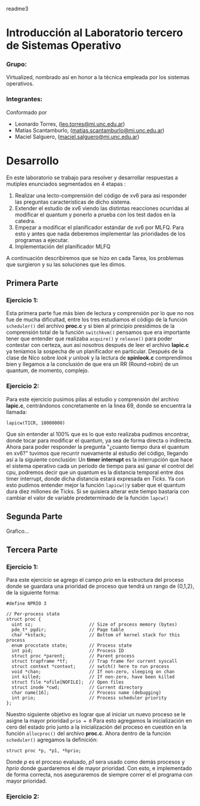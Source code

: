 readme3

# Introducción al Laboratorio tercero de Sistemas Operativo

### Grupo:

Virtualized, nombrado así en honor a la técnica empleada por los sistemas operativos.

### Integrantes:

Conformado por

- Leonardo Torres, (leo.torres@mi.unc.edu.ar)
- Matías Scantamburlo, (matias.scantamburlo@mi.unc.edu.ar)
- Maciel Salguero, (maciel.salguero@mi.unc.edu.ar)

# Desarrollo

En este laboratorio se trabajo para resolver y desarrollar respuestas a mutiples enunciados segmentados en 4 etapas :

1.  Realizar una lecto-comprensión del código de xv6 para así responder las preguntas características de dicho sistema.
2.  Extender el estudio de xv6 viendo las distintas reacciones ocurridas al modificar el quantum y ponerlo a prueba con los test dados en la catedra.
3.  Empezar a modificar el planificador estándar de xv6 por MLFQ. Para esto y antes que nada deberemos implementar las prioridades de los programas a ejecutar.
4.  Implementación del planificador MLFQ

$\text{A continuación describiremos que se hizo en cada Tarea,}$
$\text{los problemas que surgieron y su las soluciones que les dimos.}$

## Primera Parte

### Ejercicio 1:

Esta primera parte fue más bien de lectura y comprensión por lo que no nos fue de mucha dificultad, entre los tres estudiamos el código de la función `scheduler()` del archivo **proc.c** y si bien al principio presidimos de la comprensión total de la función `switchkvm()` pensamos que era importante tener que entender que realizaba `acquire()` y `release()` para poder contestar con certeza, aun así nosotros después de leer el archivo **lapic.c** ya teníamos la sospecha de un planificador en particular. Después de la clase de Nico sobre *look y unlook* y la lectura de **spinlook.c** comprendimos bien y llegamos a la conclusión de que era un RR (Round-robin) de un quantum, de momento, complejo.

### Ejercicio 2:

Para este ejercicio pusimos pilas al estudio y comprensión del archivo **lapic.c**, centrándonos concretamente en la linea 69, donde se encuentra la llamada:

```
lapicw(TICR, 10000000)
```

Que sin entender al 100% que es lo que esto realizaba pudimos encontrar, donde tocar para modificar el quantum, ya sea de forma directa o indirecta. Ahora para poder responder la pregunta "¿cuanto tiempo dura el quantum en xv6?" tuvimos que recurrir nuevamente al estudio del código, llegando así a la siguiente conclusión:
Un **timer interrupt** es la interrupción que hace el sistema operativo cada un periodo de tiempo para así ganar el control del cpu, podremos decir que un quantum es la distancia temporal entre dos timer interrupt, donde dicha distancia estará expresada en $Ticks$. Ya con esto pudimos entender mejor la función `lapicw()`y saber que el quantum dura diez millones de Ticks. Si se quisiera alterar este tiempo bastaría con cambiar el valor de variable predeterminado de la función `lapcw()`

## Segunda Parte

$\text{Grafico...}$

## Tercera Parte

### Ejercicio 1:

Para este ejercicio se agrego el campo $prio$ en la estructura del proceso donde se guardara una prioridad de proceso que tendrá un rango de {0,1,2}, de la siguiente forma:

```
#define NPRIO 3

// Per-process state
struct proc {
  uint sz;                     // Size of process memory (bytes)
  pde_t* pgdir;                // Page table
  char *kstack;                // Bottom of kernel stack for this process
  enum procstate state;        // Process state
  int pid;                     // Process ID
  struct proc *parent;         // Parent process
  struct trapframe *tf;        // Trap frame for current syscall
  struct context *context;     // swtch() here to run process
  void *chan;                  // If non-zero, sleeping on chan
  int killed;                  // If non-zero, have been killed
  struct file *ofile[NOFILE];  // Open files
  struct inode *cwd;           // Current directory
  char name[16];               // Process name (debugging)
  int prio;                    // Process scheduler priority
};
```

Nuestro siguiente objetivo es lograr que al iniciar un nuevo proceso se le asigne la mayor prioridad `prio = 0`
Para esto agregamos la inicialización en cero del estado prio junto a la inicialización del proceso en cuestión en la función `allocproc()` del archivo **proc.c**. Ahora dentro de la función `scheduler()` agregamos la definición:

```
struct proc *p, *p1, *hprio;
```

Donde *p* es el proceso evaluado, *p1* sera usado como demás procesos y *hprio* donde guardaremos el de mayor prioridad. Con esto, e implementado de forma correcta, nos aseguraremos de siempre correr el el programa con mayor prioridad.

### Ejercicio 2:
